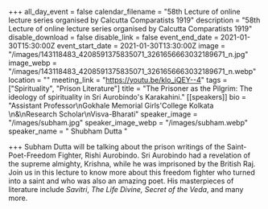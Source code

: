 +++
all_day_event = false
calendar_filename = "58th Lecture of online lecture series organised by Calcutta Comparatists 1919"
description = "58th Lecture of online lecture series organised by Calcutta Comparatists 1919"
disable_download = false
disable_link = false
event_end_date = 2021-01-30T15:30:00Z
event_start_date = 2021-01-30T13:30:00Z
image = "/images/143118483_4208591375835071_3261656663032189671_n.jpg"
image_webp = "/images/143118483_4208591375835071_3261656663032189671_n.webp"
location = ""
meeting_link = "https://youtu.be/klo_iQEY--4"
tags = ["Spirituality", "Prison Literature"]
title = "The Prisoner as the Pilgrim: The ideology of spirituality in Sri Aurobindo's Karakahini."
[[speakers]]
bio = "Assistant Professor\nGokhale Memorial Girls'College Kolkata \n&\nResearch Scholar\nVisva-Bharati"
speaker_image = "/images/subham.jpg"
speaker_image_webp = "/images/subham.webp"
speaker_name = " Shubham Dutta "

+++
Subham Dutta will be talking about the prison writings of the Saint-Poet-Freedom Fighter, Rishi Aurobindo. Sri Aurobindo had a revelation of the supreme almighty, Krishna, while he was imprisoned by the British Raj. Join us in this lecture to know more about this freedom fighter who turned into a saint and who was also an amazing poet. His masterpieces of literature include _Savitri_, _The Life Divine, Secret of the Veda_, and many more. 